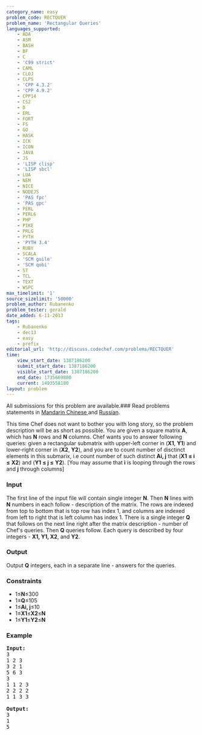 ```yaml
---
category_name: easy
problem_code: RECTQUER
problem_name: 'Rectangular Queries'
languages_supported:
    - ADA
    - ASM
    - BASH
    - BF
    - C
    - 'C99 strict'
    - CAML
    - CLOJ
    - CLPS
    - 'CPP 4.3.2'
    - 'CPP 4.9.2'
    - CPP14
    - CS2
    - D
    - ERL
    - FORT
    - FS
    - GO
    - HASK
    - ICK
    - ICON
    - JAVA
    - JS
    - 'LISP clisp'
    - 'LISP sbcl'
    - LUA
    - NEM
    - NICE
    - NODEJS
    - 'PAS fpc'
    - 'PAS gpc'
    - PERL
    - PERL6
    - PHP
    - PIKE
    - PRLG
    - PYTH
    - 'PYTH 3.4'
    - RUBY
    - SCALA
    - 'SCM guile'
    - 'SCM qobi'
    - ST
    - TCL
    - TEXT
    - WSPC
max_timelimit: '1'
source_sizelimit: '50000'
problem_author: Rubanenko
problem_tester: gerald
date_added: 6-11-2013
tags:
    - Rubanenko
    - dec13
    - easy
    - prefix
editorial_url: 'http://discuss.codechef.com/problems/RECTQUER'
time:
    view_start_date: 1387186200
    submit_start_date: 1387186200
    visible_start_date: 1387186200
    end_date: 1735669800
    current: 1493558180
layout: problem
---
```

All submissions for this problem are available.###  Read problems statements in [Mandarin Chinese ](http://www.codechef.com/download/translated/DEC13/mandarin/RECTQUER.pdf) and [Russian](http://www.codechef.com/download/translated/DEC13/russian/RECTQUER.pdf).

This time Chef does not want to bother you with long story, so the problem description will be as short as possible. You are given a square matrix **A**, which has **N** rows and **N** columns. Chef wants you to answer following queries: given a rectangular submatrix with upper-left corner in (**X1**, **Y1**) and lower-right corner in (**X2**, **Y2**), and you are to count number of disctinct elements in this submarix, i.e count number of such distinct **Ai, j** that (**X1**  **≤ i ≤**  **X2**) and (**Y1**  **≤ j ≤**  **Y2**). \[You may assume that **i** is looping through the rows and **j** through columns\]

### Input

The first line of the input file will contain single integer **N**. Then **N** lines with **N** numbers in each follow - description of the matrix. The rows are indexed from top to bottom that is top row has index 1, and columns are indexed from left to right that is left column has index 1. There is a single integer **Q** that follows on the next line right after the matrix description - number of Chef's queries. Then **Q** queries follow. Each query is described by four integers - **X1, Y1, X2**, and **Y2**.

### Output

Output **Q** integers, each in a separate line - answers for the queries.

### Constraints

- 1≤**N**≤300
- 1≤**Q**≤105
- 1≤**Ai, j**≤10
- 1≤**X1**≤**X2**≤**N**
- 1≤**Y1**≤**Y2**≤**N**

### Example

<pre><b>Input:</b>
3
1 2 3
3 2 1
5 6 3
3
1 1 2 3
2 2 2 2
1 1 3 3 

<b>Output:</b>
3
1
5
</pre>